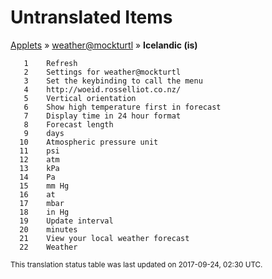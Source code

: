 # Untranslated Items
[Applets](../../../README.md) &#187; [weather@mockturtl](../README.md) &#187; **Icelandic (is)**

       1	Refresh
       2	Settings for weather@mockturtl
       3	Set the keybinding to call the menu
       4	http://woeid.rosselliot.co.nz/
       5	Vertical orientation
       6	Show high temperature first in forecast
       7	Display time in 24 hour format
       8	Forecast length
       9	days
      10	Atmospheric pressure unit
      11	psi
      12	atm
      13	kPa
      14	Pa
      15	mm Hg
      16	at
      17	mbar
      18	in Hg
      19	Update interval
      20	minutes
      21	View your local weather forecast
      22	Weather

<sup>This translation status table was last updated on 2017-09-24, 02:30 UTC.</sup>
